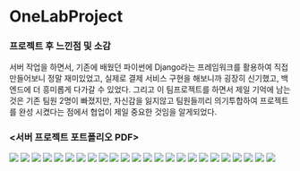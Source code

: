 # OneLabProject

### 프로젝트 후 느낀점 및 소감 
서버 작업을 하면서, 기존에 배웠던 파이썬에 Django라는 프레임워크를 활용하여 직접 만들어보니
정말 재미있었고, 실제로 결제 서비스 구현을 해보니까 굉장히 신기했고, 백엔드에 더 흥미롭게 다가갈 수 있었다.
그리고 이 팀프로젝트를 하면서 제일 기억에 남는 것은 기존 팀원 2명이 빠졌지만, 자신감을 잃지않고 팀원들끼리 의기투합하여 
프로젝트를 완성 시켰다는 점에서 협업이 제일 중요한 것임을 알게되었다.
### <서버 프로젝트 포트폴리오 PDF>
<img src="https://github.com/dosel70/oneLabServer/assets/143694489/06ac54f2-ad92-44b6-baba-3d04c0f238f9">
<img src="https://github.com/dosel70/oneLabServer/assets/143694489/5f31867e-5843-4cfe-b236-d6d82602dde1">
<img src="https://github.com/dosel70/oneLabServer/assets/143694489/016871bf-15e0-4e64-8bb0-04386ca2a852">
<img src="https://github.com/dosel70/oneLabServer/assets/143694489/eee8c80d-f749-4976-bb18-4cd39a98a7a9">
<img src="https://github.com/dosel70/oneLabServer/assets/143694489/680afc99-0bbd-4d9c-bb02-18585e7f7161">
<img src="https://github.com/dosel70/oneLabServer/assets/143694489/90e2d18a-03f5-4276-9f8d-71f6c7786a39">
<img src="https://github.com/dosel70/oneLabServer/assets/143694489/e5204bd3-1566-4459-a19f-0356396ae930">
<img src="https://github.com/dosel70/oneLabServer/assets/143694489/d51a55b6-3469-4633-8a4f-3fb2824026c9">
<img src="https://github.com/dosel70/oneLabServer/assets/143694489/98f60a34-5096-4bab-82ae-d2f63f437d60">
<img src="https://github.com/dosel70/oneLabServer/assets/143694489/7ac7b8ac-7665-4e53-9cbb-5f202b3bab52">
<img src="https://github.com/dosel70/oneLabServer/assets/143694489/3c6ee07d-5eae-455a-98c3-7d02a5411b59">
<img src="https://github.com/dosel70/oneLabServer/assets/143694489/8b84ac88-6a1f-4bfa-8daa-7095eb578cb5">
<img src="https://github.com/dosel70/oneLabServer/assets/143694489/60b661e1-44f1-41cb-b430-6f45064a5f6c">
<img src="https://github.com/dosel70/oneLabServer/assets/143694489/8eaceeb7-bd96-49e9-898d-ff9f4b92d2e5">
<img src="https://github.com/dosel70/oneLabServer/assets/143694489/f3c46936-8e08-4972-ad47-6e22c64bfec3">
<img src="https://github.com/dosel70/oneLabServer/assets/143694489/fd2c0086-7e02-4b1b-af6b-72a3bcf544c7">
<img src="https://github.com/dosel70/oneLabServer/assets/143694489/a3548c56-bdb3-46f5-ad14-56131789eab7">
<img src="https://github.com/dosel70/oneLabServer/assets/143694489/3f66e4b9-7e88-480c-8606-f8d4dadc7d62">
<img src="https://github.com/dosel70/oneLabServer/assets/143694489/dd03a144-b85e-437b-b7c6-ef072e6e079f">
<img src="https://github.com/dosel70/oneLabServer/assets/143694489/a473f4d6-ceb3-4e92-96df-d158c1d7594f">
<img src="https://github.com/dosel70/oneLabServer/assets/143694489/cb7232d4-091b-459c-bd71-883468c4ea0c">
<img src="https://github.com/dosel70/oneLabServer/assets/143694489/3257b758-6dd2-4223-b60a-145a971c9be3">
<img src="https://github.com/dosel70/oneLabServer/assets/143694489/bfc16980-0b52-47cf-b4b7-ddd256b6c14a">
<img src="https://github.com/dosel70/oneLabServer/assets/143694489/d64c8187-719e-4f34-ba08-d93b995e0c89">
